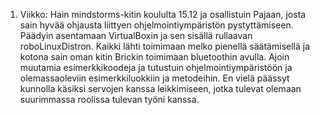 1. Viikko:
Hain mindstorms-kitin koululta 15.12 ja osallistuin Pajaan, josta sain hyvää ohjausta liittyen ohjelmointiympäristön pystyttämiseen. Päädyin asentamaan VirtualBoxin ja sen sisällä rullaavan roboLinuxDistron. Kaikki lähti toimimaan melko pienellä säätämisellä ja kotona sain oman kitin Brickin toimimaan bluetoothin avulla. Ajoin muutamia esimerkkikoodeja ja tutustuin ohjelmointiympäristöön ja olemassaoleviin esimerkkiluokkiin ja metodeihin. En vielä päässyt kunnolla käsiksi servojen kanssa leikkimiseen, jotka tulevat olemaan suurimmassa roolissa tulevan työni kanssa.

